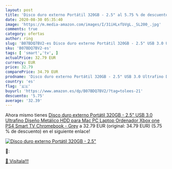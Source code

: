 ```yaml
---
layout: post
title: 'Disco duro externo Portátil 320GB - 2.5" al 5.75 % de descuento'
date: 2020-08-30 05:35:40
image: 'https://m.media-amazon.com/images/I/31iHLxfbVgL._SL200_.jpg'
comments: true
category: ofertas
author: ring
slug: 'B07BDQ7BV2-es Disco duro externo Portátil 320GB - 2.5" USB 3.0 Ultrafino...'
sku: 'B07BDQ7BV2-es'
tags: [ 'smart','tv', ]
actualPrice: 32.79 EUR
currency: EUR
price: 32.79
comparePrice: 34.79 EUR
prodname: 'Disco duro externo Portátil 320GB - 2.5" USB 3.0 Ultrafino Diseño Metálico HDD para Mac  PC  Laptop  Ordenador  Xbox one  PS4  Smart TV  Chromebook - Grey'
country: 'es'
flag: '🇪🇸'
buyurl: 'https://www.amazon.es/dp/B07BDQ7BV2/?tag=tolees-21'
descuento: '5.75'
average: '32.39'
---
```


Ahora mismo tienes [Disco duro externo Portátil 320GB - 2.5" USB 3.0 Ultrafino Diseño Metálico HDD para Mac  PC  Laptop  Ordenador  Xbox one  PS4  Smart TV  Chromebook - Grey](https://www.amazon.es/dp/B07BDQ7BV2/?tag=tolees-21) a 32.79 EUR (original: 34.79 EUR) (5.75 %  de descuento) en el siguiente enlace!

[![Disco duro externo Portátil 320GB - 2.5"](https://m.media-amazon.com/images/I/31iHLxfbVgL._SL200_.jpg)](https://www.amazon.es/dp/B07BDQ7BV2/?tag=tolees-21)

🔎:


[🛒 Visítala!!!](https://www.amazon.es/dp/B07BDQ7BV2/?tag=tolees-21)
